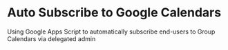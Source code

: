 # Auto Subscribe to Google Calendars
 Using Google Apps Script to automatically subscribe end-users to Group Calendars via delegated admin
